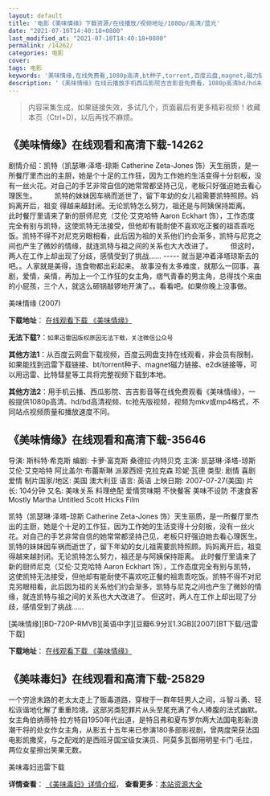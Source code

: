 ```yaml
---
layout: default
title: '电影《美味情缘》下载资源/在线播放/视频地址/1080p/高清/蓝光'
date: "2021-07-10T14:40:18+0800"
last_modified_at: "2021-07-10T14:40:18+0800"
permalink: /14262/
categories: 电影
cover:
tags: 电影
keywords: '美味情缘,在线免费看,1080p高清,bt种子,torrent,百度云盘,magnet,磁力链,迅雷下载资源'
description: '《美味情缘》在线云播放手机西瓜影院吉吉影音免费看，1080p高清bd/hd未删减完整版和tc抢先枪版，mkv/mp4格式，附带bt/torrent种子、magnet/磁力链、百度云盘、网盘资源迅雷下载链接'
---
```


>内容采集生成，如果链接失效，多试几个，页面最后有更多精彩视频！收藏本页（Ctrl+D)，以后再找不麻烦。


## 《美味情缘》在线观看和高清下载-14262

剧情介绍：凯特（凯瑟琳·泽塔-琼斯 Catherine Zeta-Jones 饰）天生丽质，是一所餐厅里杰出的主厨，她是个十足的工作狂，因为工作她的生活变得十分刻板，没有一丝火花。对自己的手艺非常自信的她常常都坚持己见，老板只好强迫她去看心理医生。  　　凯特的妹妹因车祸而逝世了，留下年幼的女儿祖需要凯特照顾。妈妈离开后，祖变 得越来越封闭。无论凯特怎么努力，祖还是与阿姨保持距离。  　　此时餐厅里请来了新的厨师尼克（艾伦·艾克哈特 Aaron Eckhart 饰），工作态度完全有别与凯特，这使凯特无法接受，但他却有能耐使不喜欢吃正餐的祖乖乖吃饭。凯特不得不对尼克另眼相看，此后因为祖的关系他们约会渐多，凯特与尼克之间也产生了微妙的情缘，就连凯特与祖之间的关系也大大改进了。  　　但这时，两人在工作上却出现了分歧，感情受到了挑战…… ----- 就当是冲着泽塔琼斯去的吧。。人家就是美得，连食物都出彩起来。 故事没有太多难度，就那么一回事，喜剧，爱情，亲情，再加上一个工作狂的女主角，痞气青春的男主角，总得找个来由的小屁孩，三个人，就这么砸锅敲锣地开演了。。看看吧。如果你晚上没事做。


美味情缘 (2007)

**下载地址**： [在线观看下载 《美味情缘》](https://www.btbtdy.me/btdy/dy5325.html) 


**无法下载?**：`如果迅雷因版权原因无法下载，关注微信公众号 `

**其他方法1**：从百度云网盘下载视频，百度云网盘支持在线观看，非会员有限制，如果能找到迅雷下载链接、bt/torrent种子、magnet磁力链接、e2dk链接等，可以用迅雷、比特彗星等工具将完整视频下载到本地。

**其他方法2**：用手机云播、西瓜影院、吉吉影音等在线免费观看《美味情缘》，一般提供1080p高清、hd/bd高清视频、tc抢先版视频，视频为mkv或mp4格式，不同站点视频质量和播放速度不同。


## 《美味情缘》在线观看和高清下载-35646

导演: 斯科特·希克斯 编剧: 卡萝·富克斯 桑德拉·内特贝克 主演: 凯瑟琳·泽塔-琼斯 艾伦·艾克哈特 阿比盖尔·布蕾斯琳 派翠西娅·克拉克森 珍妮·瓦德 类型: 剧情 喜剧 爱情 制片国家/地区: 美国 澳大利亚 语言: 英语 上映日期: 2007-07-27(美国) 片长: 104分钟 又名: 美味关系 料理绝配 爱情赏味期 不快餐客 美味不设防 不速食客 Mostly Martha Untitled Scott Hicks Film

凯特（凯瑟琳·泽塔-琼斯 Catherine Zeta-Jones 饰）天生丽质，是一所餐厅里杰出的主厨，她是个十足的工作狂，因为工作她的生活变得十分刻板，没有一丝火花。对自己的手艺非常自信的她常常都坚持己见，老板只好强迫她去看心理医生。 凯特的妹妹因车祸而逝世了，留下年幼的女儿祖需要凯特照顾。妈妈离开后，祖变 得越来越封闭。无论凯特怎么努力，祖还是与阿姨保持距离。 此时餐厅里请来了新的厨师尼克（艾伦·艾克哈特 Aaron Eckhart 饰），工作态度完全有别与凯特，这使凯特无法接受，但他却有能耐使不喜欢吃正餐的祖乖乖吃饭。凯特不得不对尼克另眼相看，此后因为祖的关系他们约会渐多，凯特与尼克之间也产生了微妙的情缘，就连凯特与祖之间的关系也大大改进了。 但这时，两人在工作上却出现了分歧，感情受到了挑战……


[美味情缘][BD-720P-RMVB][英语中字][豆瓣6.9分][1.3GB][2007][BT下载/迅雷下载]

**下载地址**： [在线观看下载 《美味情缘》](https://www.btdx8.com/torrent/no_reservations_2007.html) 


## 《美味毒妇》在线观看和高清下载-25829

一个穷途末路的老太太走上了贩毒道路，穿梭于一群年轻男人之间，斗智斗勇、轻松诙谐地化解了重重险境。这部另类犯罪片从头至尾充满了令人捧腹的法式幽默。女主角伯纳蒂特·拉方特自1950年代出道，是特吕弗和夏布罗尔两大法国电影新浪潮干将的处女作女主角，从影五十五年来已参演180多部影视剧，曾两度荣获法国电影凯撒奖，与之配戏的是西班牙国宝级女演员、阿莫多瓦御用明星卡门&middot;毛拉，两位女星擦出笑果无数。<span class="Apple-converted-space">


美味毒妇迅雷下载

**详情查看**： [《美味毒妇》详情介绍](/movie/25829/)， **查看更多**：[本站资源大全](/movie/t/all/)

